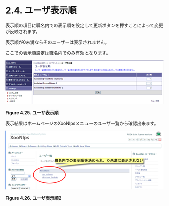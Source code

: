 # 2.4. ユーザ表示順

表示順の項目に職名内での表示順を設定して更新ボタンを押すことによって変更が反映されます。

表示順が0未満ならそのユーザーは表示されません。

ここでの表示順設定は職名内でのみ有効となります。

![&quot;User List&quot;](../../.gitbook/assets/xoonips-mente10.png)

**Figure 4.25.**  **ユーザ表示順**

 表示結果はホームページのXooNIpsメニューのユーザ一覧から確認出来ます。

![User List - 2](../../.gitbook/assets/xoonips-mente11.png)

**Figure 4.26.**  **ユーザ表示順2**

